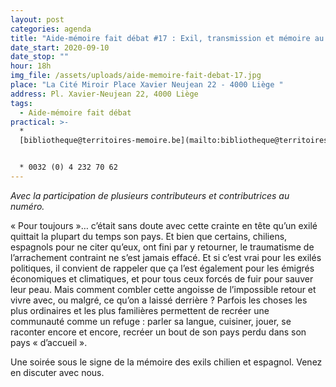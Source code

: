 ```yaml
---
layout: post
categories: agenda
title: "Aide-mémoire fait débat #17 : Exil, transmission et mémoire au quotidien"
date_start: 2020-09-10
date_stop: ""
hour: 18h
img_file: /assets/uploads/aide-memoire-fait-debat-17.jpg
place: "La Cité Miroir Place Xavier Neujean 22 - 4000 Liège "
address: Pl. Xavier-Neujean 22, 4000 Liège
tags:
  - Aide-mémoire fait débat
practical: >-
  *
  [bibliotheque@territoires-memoire.be](mailto:bibliotheque@territoires-memoire.be)


  * 0032 (0) 4 232 70 62
---
```

*Avec la participation de plusieurs contributeurs et contributrices au numéro.*

« Pour toujours »… c’était sans doute avec cette crainte en tête qu’un exilé quittait la plupart du temps son pays. Et bien que certains, chiliens, espagnols pour ne citer qu’eux, ont fini par y retourner, le traumatisme de l’arrachement contraint ne s’est jamais effacé. Et si c’est vrai pour les exilés politiques, il convient de rappeler que ça l’est également pour les émigrés économiques et climatiques, et pour tous ceux forcés de fuir pour sauver leur peau. Mais comment combler cette angoisse de l’impossible retour et vivre avec, ou malgré, ce qu’on a laissé derrière ? Parfois les choses les plus ordinaires et les plus familières permettent de recréer une communauté comme un refuge : parler sa langue, cuisiner, jouer, se raconter encore et encore, recréer un bout de son pays perdu dans son pays « d’accueil ».

Une soirée sous le signe de la mémoire des exils chilien et espagnol. Venez en discuter avec nous.